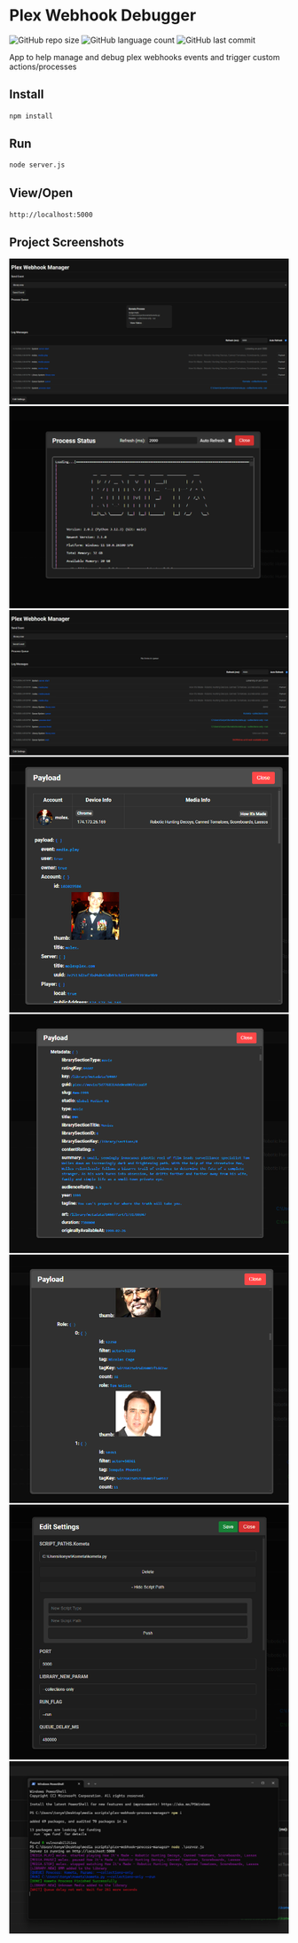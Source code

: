 

# Plex Webhook Debugger
![GitHub repo size](https://img.shields.io/github/repo-size/tonywied17/plex-webhook-debugger?style=for-the-badge)
![GitHub language count](https://img.shields.io/github/languages/top/tonywied17/plex-webhook-debugger?style=for-the-badge)
![GitHub last commit](https://img.shields.io/github/last-commit/tonywied17/plex-webhook-debugger?style=for-the-badge)

App to help manage and debug plex webhooks events and trigger custom actions/processes

## Install
```bash
npm install
```

## Run
```bash
node server.js
```

## View/Open
`http://localhost:5000`


## Project Screenshots

![output_1](https://github.com/tonywied17/plex-webhook-debugger/blob/main/assets/output_1.png)
![output_2](https://github.com/tonywied17/plex-webhook-debugger/blob/main/assets/output_2.png)
![output_3](https://github.com/tonywied17/plex-webhook-debugger/blob/main/assets/output_3.png)
![payload_1](https://github.com/tonywied17/plex-webhook-debugger/blob/main/assets/payload_1.png)
![payload_2](https://github.com/tonywied17/plex-webhook-debugger/blob/main/assets/payload_2.png)
![payload_3](https://github.com/tonywied17/plex-webhook-debugger/blob/main/assets/payload_3.png)
![settings](https://github.com/tonywied17/plex-webhook-debugger/blob/main/assets/settings.png)
![output_log](https://github.com/tonywied17/plex-webhook-debugger/blob/main/assets/output_log.png)